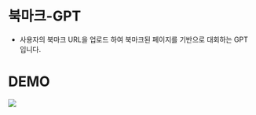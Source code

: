 # 북마크-GPT

* 사용자의 북마크 URL을 업로드 하여 북마크된 페이지를 기반으로 대회하는 GPT 입니다.


# DEMO 

![]("./image/bookmark.png" )